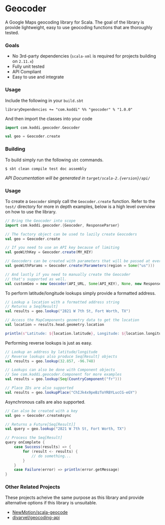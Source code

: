 Geocoder
========

A Google Maps geocoding library for Scala. The goal of the library is provide lightweight, 
easy to use geocoding functions that are thoroughly tested.

### Goals

- No 3rd-party dependencies (`scala-xml` is required for projects building on `2.11.x`)
- Fully unit tested
- API Compliant
- Easy to use and integrate

### Usage

Include the following in your `build.sbt`

```
libraryDependencies += "com.koddi" %% "geocoder" % "1.0.0"
```

And then import the classes into your code

```scala
import com.koddi.geocoder.Geocoder

val geo = Geocoder.create
```

### Building

To build simply run the following `sbt` commands.

```
$ sbt clean compile test doc assembly
```

*API Documentation will be generated in `target/scala-2.{version}/api/`*

### Usage

To create a `Geocoder` simply call the `Geocoder.create` function. Refer to the `test/` directory
for more in depth examples, below is a high level overview on how to use the library.

```scala
// Bring the Geocoder into scope
import com.koddi.geocoder.{Geocoder, ResponseParser}

// The factory object can be used to lazily create Geocoders
val geo = Geocoder.create

// If you need to use an API key because of limiting
val geoWithKey = Geocoder.create(MY_KEY)

// Geocoders can be created with parameters that will be passed at every lookup
val geoWithParams = Geocoder.create(Parameters(region = Some("us")))

// And lastly if you need to manually create the Geocoder
// that's supported as well.
val customGeo = new Geocoder(API_URL, Some(API_KEY), None, new ResponseParser)
```

To perform latitude/longitude lookups simply provide a formatted address.

```scala
// Lookup a location with a formatted address string
// Returns a Seq[Result]
val results = geo.lookup("2821 W 7th St, Fort Worth, TX")

// Access the MapComponents geometry data to get the location
val location = results.head.geometry.location

println(s"Latitude: ${location.latitude}, Longitude: ${location.longitude}")
```

Performing reverse lookups is just as easy.

```scala
// Lookup an address by latitude/longitude
// Reverse lookups also produce Seq[Result] objects
val results = geo.lookup(32.857, -96.748)

// Lookups can also be done with Component objects
// See com.koddi.geocoder.Component for more examples
val results = geo.lookup(Seq(CountryComponent("fr")))

// Place IDs are also supported
val results = geo.lookupPlace("ChIJk4x9peBzToYRBYLucCG-eGY")
```

Asynchronous calls are also supported.

```scala
// Can also be created with a key
val geo = Geocoder.createAsync

// Returns a Future[Seq[Result]]
val query = geo.lookup("2821 W 7th St, Fort Worth, TX")

// Process the Seq[Result]
query onComplete {
    case Success(results) => {
        for (result <- results) {
            // do something...
        }
    }
    case Failure(error) => println(error.getMessage)
}
```

### Other Related Projects

These projects acheive the same purpose as this library and provide alternative options if this library is unsuitable.

- [NewMotion/scala-geocode](https://github.com/NewMotion/scala-geocode)
- [divarvel/geocoding-api](https://github.com/divarvel/geocoding-api)

